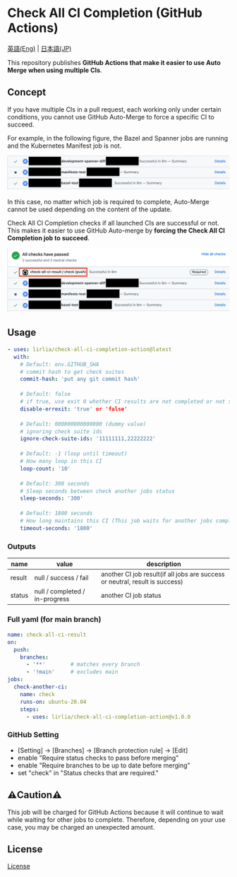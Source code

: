 # Check All CI Completion (GitHub Actions)

[英語(Eng)](./README.md) | [日本語(JP)](./README_jp.md)

This repository publishes **GitHub Actions that make it easier to use Auto Merge when using multiple CIs**.

## Concept

If you have multiple CIs in a pull request, each working only under certain conditions, you cannot use GitHub Auto-Merge to force a specific CI to succeed.

For example, in the following figure, the Bazel and Spanner jobs are running and the Kubernetes Manifest job is not. 

![multi-job](images/multi-jobs.png)

In this case, no matter which job is required to complete, Auto-Merge cannot be used depending on the content of the update.


Check All CI Completion checks if all launched CIs are successful or not. This makes it easier to use GitHub Auto-merge by **forcing the Check All CI Completion job to succeed**.

![check-job](images/check-job.png)

## Usage

```yaml
- uses: lirlia/check-all-ci-completion-action@latest
  with:
    # Default: env.GITHUB_SHA
    # commit hash to get check suites
    commit-hash: 'put any git commit hash'

    # Default: false
    # if true, use exit 0 whether CI results are not completed or not success
    disable-errexit: 'true' or 'false'

    # Default: 000000000000000 (dummy value)
    # ignoring check suite ids
    ignore-check-suite-ids: '11111111,22222222'

    # Default: -1 (loop until timeout)
    # How many loop in this CI
    loop-count: '10'

    # Default: 300 seconds
    # Sleep seconds between check another jobs status
    sleep-seconds: '300'

    # Default: 1800 seconds
    # How long maintains this CI (This job waits for another jobs completion)
    timeout-seconds: '1800'
```

### Outputs

| name   | value                           | description                                                                  |
| ------ | ------------------------------- | ---------------------------------------------------------------------------- |
| result | null / success / fail           | another CI job result(if all jobs are success or neutral, result is success) |
| status | null / completed / in-progress  | another CI job status                                                        |

### Full yaml (for main branch)

```yaml
name: check-all-ci-result
on:
  push:
    branches:
      - '**'        # matches every branch
      - '!main'     # excludes main
jobs:
  check-another-ci:
    name: check
    runs-on: ubuntu-20.04
    steps:
      - uses: lirlia/check-all-ci-completion-action@v1.0.0
```

### GitHub Setting

- [Setting] → [Branches] → [Branch protection rule] → [Edit]
- enable "Require status checks to pass before merging"
- enable "Require branches to be up to date before merging"
- set "check" in "Status checks that are required."

## :warning:Caution:warning:

This job will be charged for GitHub Actions because it will continue to wait while waiting for other jobs to complete. Therefore, depending on your use case, you may be charged an unexpected amount.

## License

[License](./LICENSE)
